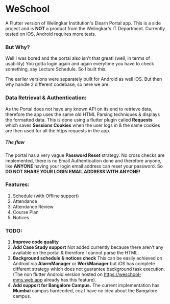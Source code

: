 # WeSchool

A Flutter version of Welingkar Institution's Elearn Portal app.
This is a side project and is **NOT** a product from the Welingkar's IT Department.
Currently tested on iOS, Android requires more tests.

### But Why?
Well I was bored and the portal also isn't that great! (well, in terms of usability)
You gotta login again and again everytime you have to check something, say Lecture Schedule.
So I built this.

The earlier versions were separately built for Android as well iOS.
But then why handle 2 different codebase, so here we are.

### Data Retrieval & Authentication:
As the Portal does not have any known API on its end to retrieve data,
therefore the app uses the same old HTML Parsing techniques & displays the formatted data.
This is done using a flutter plugin called **Requests** which saves **Sessions Cookies** when the user logs in
& the same cookies are then used for all the https requests in the app.
##### The flaw
The portal has a very vague **Password Reset** strategy.
No cross checks are implemented, there is no Email Authentication done and therefore anyone,
like **ANYONE** having your login email address can reset your password.
So **DO NOT SHARE YOUR LOGIN EMAIL ADDRESS WITH ANYONE!**


### Features:
1. Schedule (with Offline support)
2. Attendance
3. Attendance Review
4. Course Plan
5. Notices


### TODO:
1. **Improve code quality**
2. **Add Case Study support**
   Not added currently because there aren't any available on the portal & therefore I cannot parse the HTML.
3. **Background schedule & notices check**
   This can be easily achieved on Android via **AlarmManager** or **WorkManager**
    but iOS has complete different strategy which does not guarantee background task execution.
    (The non flutter Android version hosted on https://weschool-mms.web.app already has this feature).
4. **Add support for Bangalore Campus.**
   The current implementation has **Mumbai** campus hardcoded,
   coz I have no idea about the Bangalore campus.
     
